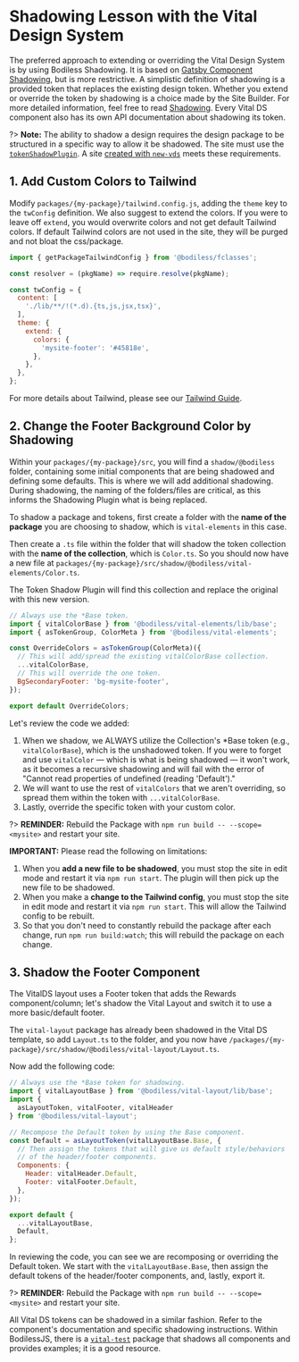 # Shadowing Lesson with the Vital Design System

The preferred approach to extending or overriding the Vital Design System is by using Bodiless
Shadowing. It is based on [Gatsby Component
Shadowing](https://www.gatsbyjs.com/blog/2019-04-29-component-shadowing/ ':target=_blank'), but is
more restrictive. A simplistic definition of shadowing is a provided token that replaces the
existing design token. Whether you extend or override the token by shadowing is a choice made by the
Site Builder. For more detailed information, feel free to read
[Shadowing](../../../../VitalDesignSystem/Components/VitalElements/Shadow). Every Vital DS component
also has its own API documentation about shadowing its token.

?> **Note:** The ability to shadow a design requires the design package to be structured in a
specific way to allow it be shadowed. The site must use the
[`tokenShadowPlugin`](../../../../VitalDesignSystem/Components/VitalElements/Shadow#shadowing-a-token-collection).
A site [created with `new-vds`](../SiteCreation) meets these requirements.

## 1. Add Custom Colors to Tailwind

Modify `packages/{my-package}/tailwind.config.js`, adding the `theme` key to the `twConfig`
definition. We also suggest to extend the colors. If you were to leave off `extend`, you would
overwrite colors and not get default Tailwind colors. If default Tailwind colors are not used in the
site, they will be purged and not bloat the css/package.

```js
import { getPackageTailwindConfig } from '@bodiless/fclasses';

const resolver = (pkgName) => require.resolve(pkgName);

const twConfig = {
  content: [
    './lib/**/!(*.d).{ts,js,jsx,tsx}',
  ],
  theme: {
    extend: {
      colors: {
        'mysite-footer': '#45818e',
      },
    },
  },
};
```

For more details about Tailwind, please see our [Tailwind Guide](../../../../VitalDesignSystem/GuidesTailwindGuide).

## 2. Change the Footer Background Color by Shadowing

Within your `packages/{my-package}/src`, you will find a `shadow/@bodiless` folder, containing some
initial components that are being shadowed and defining some defaults. This is where we will add
additional shadowing. During shadowing, the naming of the folders/files are critical, as this
informs the Shadowing Plugin what is being replaced.

To shadow a package and tokens, first create a folder with the **name of the package** you are
choosing to shadow, which is `vital-elements` in this case.

Then create a `.ts` file within the folder that will shadow the token collection with the **name of
the collection**, which is `Color.ts`. So you should now have a new file at
`packages/{my-package}/src/shadow/@bodiless/vital-elements/Color.ts`.

The Token Shadow Plugin will find this collection and replace the original with this new version.

```jsx
// Always use the *Base token.
import { vitalColorBase } from '@bodiless/vital-elements/lib/base';
import { asTokenGroup, ColorMeta } from '@bodiless/vital-elements';

const OverrideColors = asTokenGroup(ColorMeta)({
  // This will add/spread the existing vitalColorBase collection.
  ...vitalColorBase,
  // This will override the one token.
  BgSecondaryFooter: 'bg-mysite-footer',
});

export default OverrideColors;
```

Let's review the code we added:

01. When we shadow, we ALWAYS utilize the Collection's \*Base token (e.g., `vitalColorBase`), which
    is the unshadowed token. If you were to forget and use `vitalColor` — which is what is being
    shadowed — it won't work, as it becomes a recursive shadowing and will fail with the error of
    "Cannot read properties of undefined (reading 'Default')."
01. We will want to use the rest of `vitalColors` that we aren't overriding, so spread them within
    the token with `...vitalColorBase`.
01. Lastly, override the specific token with your custom color.

?> **REMINDER:** Rebuild the Package with `npm run build -- --scope=<mysite>` and restart your site.

<!-- Inlining HTML to add multi-line warning block with unordered list. -->
<div class="tip">
  <strong>IMPORTANT:</strong> Please read the following on limitations:

  01. When you **add a new file to be shadowed**, you must stop the site in edit mode and restart it
      via `npm run start`. The plugin will then pick up the new file to be shadowed.
  01. When you make a **change to the Tailwind config**, you must stop the site in edit mode and
      restart it via `npm run start`. This will allow the Tailwind config to be rebuilt.
  01. So that you don't need to constantly rebuild the package after each change, run `npm run
      build:watch`; this will rebuild the package on each change.

</div>

## 3. Shadow the Footer Component

The VitalDS layout uses a Footer token that adds the Rewards component/column; let's shadow the
Vital Layout and switch it to use a more basic/default footer.

The `vital-layout` package has already been shadowed in the Vital DS template, so add `Layout.ts` to
the folder, and you now have `/packages/{my-package}/src/shadow/@bodiless/vital-layout/Layout.ts`.

Now add the following code:

```jsx
// Always use the *Base token for shadowing.
import { vitalLayoutBase } from '@bodiless/vital-layout/lib/base';
import {
  asLayoutToken, vitalFooter, vitalHeader
} from '@bodiless/vital-layout';

// Recompose the Default token by using the Base component.
const Default = asLayoutToken(vitalLayoutBase.Base, {
  // Then assign the tokens that will give us default style/behaviors
  // of the header/footer components.
  Components: {
    Header: vitalHeader.Default,
    Footer: vitalFooter.Default,
  },
});

export default {
  ...vitalLayoutBase,
  Default,
};
```

In reviewing the code, you can see we are recomposing or overriding the Default token. We start with
the `vitalLayoutBase.Base`, then assign the default tokens of the header/footer components, and,
lastly, export it.

?> **REMINDER:** Rebuild the Package with `npm run build -- --scope=<mysite>` and restart your site.

All Vital DS tokens can be shadowed in a similar fashion. Refer to the component's documentation and
specific shadowing instructions. Within BodilessJS, there is a
[`vital-test`](https://github.com/johnsonandjohnson/Bodiless-JS/tree/main/packages/vital-test/src/shadow/%40bodiless
':target=_blank') package that shadows all components and provides examples; it is a good resource.
